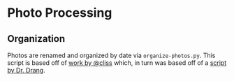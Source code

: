 # Photo Processing

## Organization
Photos are renamed and organized by date via `organize-photos.py`. This script is based off of [work by @cliss](https://gist.github.com/cliss/6854904) which, in turn was based off of a [script by Dr. Drang](http://www.leancrew.com/all-this/2013/10/photo-management-via-the-finder/).
